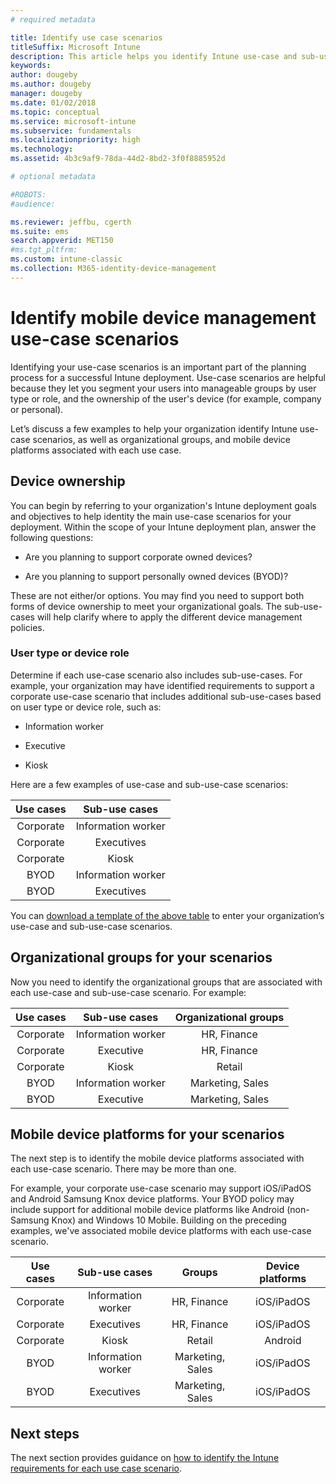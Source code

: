 ```yaml
---
# required metadata

title: Identify use case scenarios
titleSuffix: Microsoft Intune
description: This article helps you identify Intune use-case and sub-use-case scenarios for a Microsoft Intune cloud-only implementation.
keywords:
author: dougeby
ms.author: dougeby
manager: dougeby
ms.date: 01/02/2018
ms.topic: conceptual
ms.service: microsoft-intune
ms.subservice: fundamentals
ms.localizationpriority: high
ms.technology:
ms.assetid: 4b3c9af9-78da-44d2-8bd2-3f0f8885952d

# optional metadata

#ROBOTS:
#audience:

ms.reviewer: jeffbu, cgerth
ms.suite: ems
search.appverid: MET150
#ms.tgt_pltfrm:
ms.custom: intune-classic
ms.collection: M365-identity-device-management
---
```


# Identify mobile device management use-case scenarios

Identifying your use-case scenarios is an important part of the planning process for a successful Intune deployment. Use-case scenarios are helpful because they let you segment your users into manageable groups by user type or role, and the ownership of the user's device (for example, company or personal).

Let’s discuss a few examples to help your organization identify Intune use-case scenarios, as well as organizational groups, and mobile device platforms associated with each use case.

## Device ownership
You can begin by referring to your organization's Intune deployment goals and objectives to help identity the main use-case scenarios for your deployment. Within the scope of your Intune deployment plan, answer the following questions:

- Are you planning to support corporate owned devices?

- Are you planning to support personally owned devices (BYOD)?

These are not either/or options. You may find you need to support both forms of device ownership to meet your organizational goals. The sub-use-cases will help clarify where to apply the different device management policies.

### User type or device role

Determine if each use-case scenario also includes sub-use-cases. For example, your organization may have identified requirements to support a corporate use-case scenario that includes additional sub-use-cases based on user type or device role, such as:

- Information worker

- Executive

- Kiosk

Here are a few examples of use-case and sub-use-case scenarios:

| **Use cases** | **Sub-use cases** |
|:---:|:---:|
| Corporate | Information worker |              
| Corporate | Executives |           
| Corporate | Kiosk |
| BYOD | Information worker |           
| BYOD | Executives |

You can [download a template of the above table](https://gallery.technet.microsoft.com/Intune-deployment-planning-fae156c2?redir=0) to enter your organization’s use-case and sub-use-case scenarios.

## Organizational groups for your scenarios

Now you need to identify the organizational groups that are associated with each use-case and sub-use-case scenario. For example:

| **Use cases** | **Sub-use cases** | **Organizational groups** |
|:---:|:---:|:---:|
| Corporate | Information worker | HR, Finance |               
| Corporate | Executive | HR, Finance |            
| Corporate | Kiosk | Retail |
| BYOD | Information worker | Marketing, Sales |            
| BYOD | Executive | Marketing, Sales |


## Mobile device platforms for your scenarios

The next step is to identify the mobile device platforms associated with each use-case scenario. There may be more than one.

For example, your corporate use-case scenario may support iOS/iPadOS and Android Samsung Knox device platforms. Your BYOD policy may include support for additional mobile device platforms like Android (non-Samsung Knox) and Windows 10 Mobile. Building on the preceding examples, we've associated mobile device platforms with each use-case scenario.

| **Use cases** | **Sub-use cases** | **Groups** | **Device platforms** |   
|:---:|:---:|:---:|:---:|
| Corporate | Information worker | HR, Finance | iOS/iPadOS |                                                           
| Corporate | Executives | HR, Finance | iOS/iPadOS |                                                           
| Corporate | Kiosk | Retail | Android |
| BYOD | Information worker | Marketing, Sales | iOS/iPadOS |                                                           
| BYOD | Executives | Marketing, Sales | iOS/iPadOS |

## Next steps

The next section provides guidance on [how to identify the Intune requirements for each use case scenario](../planning-guide-requirements.md).
